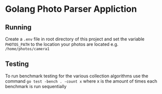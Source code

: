# Golang Photo Parser Appliction

## Running 
Create a `.env` file in root directory of this project and set the variable `PHOTOS_PATH` to the location your photos are located e.g. `/home/photos/camera1`

## Testing
To run benchmark testing for the various collection algorithms use the command `go test -bench . -count x` where x is the amount of times each benchmark is run sequentially